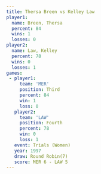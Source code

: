 ```yaml
---
title: Thersa Breen vs Kelley Law
player1:             
  name: Breen, Thersa
  percent: 84        
  wins: 1            
  losses: 0          
player2:             
  name: Law, Kelley  
  percent: 78        
  wins: 0            
  losses: 1          
games:
 - player1:         
     team: 'MER'    
     position: Third
     percent: 84    
     win: 1         
     loss: 0        
   player2:          
     team: 'LAW'     
     position: Fourth
     percent: 78     
     win: 0          
     loss: 1         
   event: Trials (Women)
   year: 1997           
   draw: Round Robin(7) 
   score: MER 6 - LAW 5 
---
```

